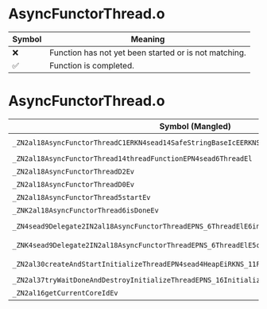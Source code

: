 # AsyncFunctorThread.o
| Symbol | Meaning 
| ------------- | ------------- 
| :x: | Function has not yet been started or is not matching. 
| :white_check_mark: | Function is completed. 


# AsyncFunctorThread.o
| Symbol (Mangled) | Symbol (Demangled) | Decompiled? |
| ------------- |  ------------- | ------------- |
| `_ZN2al18AsyncFunctorThreadC1ERKN4sead14SafeStringBaseIcEERKNS_11FunctorBaseEiiNS1_6CoreIdE` | `al::AsyncFunctorThread::AsyncFunctorThread(sead::SafeStringBase<char> const&,al::FunctorBase const&,int,int,sead::CoreId)` | :white_check_mark: |
| `_ZN2al18AsyncFunctorThread14threadFunctionEPN4sead6ThreadEl` | `al::AsyncFunctorThread::threadFunction(sead::Thread *,long)` | :white_check_mark: |
| `_ZN2al18AsyncFunctorThreadD2Ev` | `al::AsyncFunctorThread::~AsyncFunctorThread()` | :white_check_mark: |
| `_ZN2al18AsyncFunctorThreadD0Ev` | `al::AsyncFunctorThread::~AsyncFunctorThread()` | :white_check_mark: |
| `_ZN2al18AsyncFunctorThread5startEv` | `al::AsyncFunctorThread::start(void)` | :white_check_mark: |
| `_ZNK2al18AsyncFunctorThread6isDoneEv` | `al::AsyncFunctorThread::isDone(void)const` | :white_check_mark: |
| `_ZN4sead9Delegate2IN2al18AsyncFunctorThreadEPNS_6ThreadElE6invokeES4_l` | `sead::Delegate2<al::AsyncFunctorThread,sead::Thread *,long>::invoke(sead::Thread *,long)` | :white_check_mark: |
| `_ZNK4sead9Delegate2IN2al18AsyncFunctorThreadEPNS_6ThreadElE5cloneEPNS_4HeapE` | `sead::Delegate2<al::AsyncFunctorThread,sead::Thread *,long>::clone(sead::Heap *)const` | :white_check_mark: |
| `_ZN2al30createAndStartInitializeThreadEPN4sead4HeapEiRKNS_11FunctorBaseE` | `al::createAndStartInitializeThread(sead::Heap *,int,al::FunctorBase const&)` | :white_check_mark: |
| `_ZN2al37tryWaitDoneAndDestroyInitializeThreadEPNS_16InitializeThreadE` | `al::tryWaitDoneAndDestroyInitializeThread(al::InitializeThread *)` | :white_check_mark: |
| `_ZN2al16getCurrentCoreIdEv` | `al::getCurrentCoreId(void)` | :white_check_mark: |

